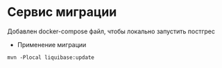 # Сервис миграции

Добавлен docker-compose файл, чтобы локально запустить постгрес

- Применение миграции
```
mvn -Plocal liquibase:update  
```
